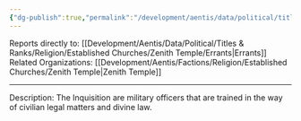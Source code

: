 ```yaml
---
{"dg-publish":true,"permalink":"/development/aentis/data/political/titles-and-ranks/religion/established-churches/zenith-temple/inquisition/","tags":["T/R"],"created":"2025-02-26T21:49:52.483-08:00","updated":"2025-02-26T22:29:23.618-08:00"}
---
```


Reports directly to: [[Development/Aentis/Data/Political/Titles & Ranks/Religion/Established Churches/Zenith Temple/Errants\|Errants]]
Related Organizations: [[Development/Aentis/Factions/Religion/Established Churches/Zenith Temple\|Zenith Temple]]

---
Description: The Inquisition are military officers that are trained in the way of civilian legal matters and divine law.